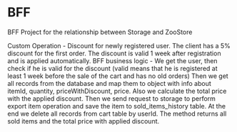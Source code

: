 # BFF
BFF Project for the relationship between Storage and ZooStore

  Custom Operation - Discount for newly registered user.
The client has a 5% discount for the first order. The discount is valid 1 week after registration and is applied automatically.
BFF business logic - We get the user, then check if he is valid for the discount
(valid means that he is registered at least 1 week before the sale of the cart and has no old orders)
Then we get all records from the database and map them to object with info about itemId, quantity, priceWithDiscount, price.
Also we calculate the total price with the applied discount.
Then we send request to storage to perform export item operation and save the item to sold_items_history table.
At the end we delete all records from cart table by userId.
The method returns all sold items and the total price with applied discount.
